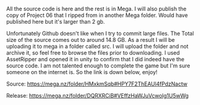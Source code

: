 All the source code is here and the rest is in Mega. I will also publish the copy of Project 06 that I ripped from in another Mega folder. Would have published here but it's larger than 2 gb.

Unfortunately Github doesn't like when I try to commit large files. The Total size of the source comes out to around 14.8 GB. 
As a result I will be uploading it to mega in a folder called src. I will upload the folder and not archive it, so feel free to browse the files prior to downloading.
I used AssetRipper and opened it in unity to confirm that I did indeed have the source code. I am not talented enough to complete the game but I'm sure someone on the internet
is. So the link is down below, enjoy!


Source: https://mega.nz/folder/HMxkmSqb#HPY7F2ThEAUl4fPdzNactw




Release: https://mega.nz/folder/DQRXRCiB#VEffzHaWJuVcwolg1U5wWg
